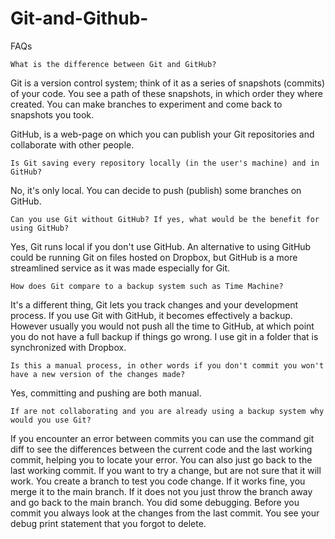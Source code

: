 # Git-and-Github-

FAQs


    What is the difference between Git and GitHub?

Git is a version control system; think of it as a series of snapshots (commits) of your code. You see a path of these snapshots, in which order they where created. You can make branches to experiment and come back to snapshots you took.

GitHub, is a web-page on which you can publish your Git repositories and collaborate with other people.


    Is Git saving every repository locally (in the user's machine) and in GitHub?

No, it's only local. You can decide to push (publish) some branches on GitHub.

    Can you use Git without GitHub? If yes, what would be the benefit for using GitHub?

Yes, Git runs local if you don't use GitHub. An alternative to using GitHub could be running Git on files hosted on Dropbox, but GitHub is a more streamlined service as it was made especially for Git.

    How does Git compare to a backup system such as Time Machine?

It's a different thing, Git lets you track changes and your development process. If you use Git with GitHub, it becomes effectively a backup. However usually you would not push all the time to GitHub, at which point you do not have a full backup if things go wrong. I use git in a folder that is synchronized with Dropbox.

    Is this a manual process, in other words if you don't commit you won't have a new version of the changes made?

Yes, committing and pushing are both manual.

    If are not collaborating and you are already using a backup system why would you use Git?

   
If you encounter an error between commits you can use the command git diff to see the differences between the current code and the last working commit, helping you to locate your error.
You can also just go back to the last working commit.
If you want to try a change, but are not sure that it will work. You create a branch to test you code change. If it works fine, you merge it to the main branch. If it does not you just throw the branch away and go back to the main branch.
 You did some debugging. Before you commit you always look at the changes from the last commit. You see your debug print statement that you forgot to delete.
